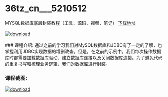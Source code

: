 # 36tz_cn___5210512
MYSQL数据库底层封装教程（工具、源码、视频、笔记）
[下载地址](http://www.36tz.cn/article/5210512 "下载地址")
<br/></br>[![download](http://36tz.cn/muke_img/2020_02_1-109.png "下载地址")](http://www.36tz.cn/article/5210512 "下载地址")
<br/></br>### 课程介绍:
通过之前的学习我们对MySQL数据库和JDBC有了一定的了解，也掌握利用JDBC实现数据的增删改查。但是，在之前的示例中，我们每次操作数据库时都需要加载数据库驱动、建立数据库连接以及关闭数据库连接。为了避免代码的重复书写和梳理业务逻辑，我们对数据库进行封装。

 
### 课程截图:
[![download](http://36tz.cn/muke_img/2020_02_11-105.png "下载地址")](http://www.36tz.cn/article/5210512 "下载地址")
